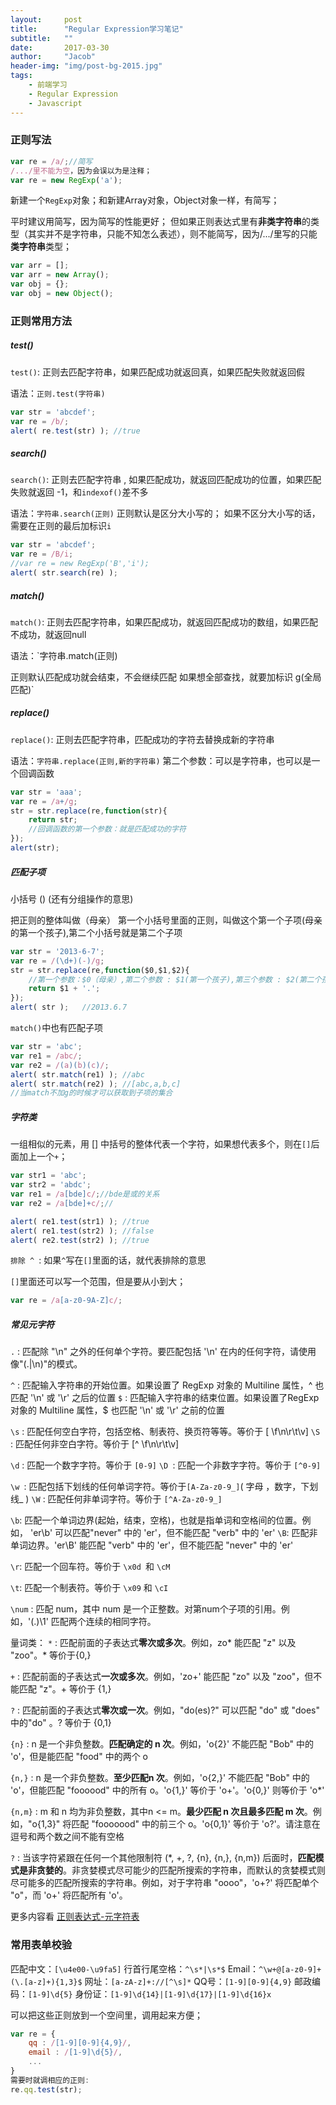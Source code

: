 ```yaml
---
layout:     post
title:      "Regular Expression学习笔记"
subtitle:   ""
date:       2017-03-30
author:     "Jacob"
header-img: "img/post-bg-2015.jpg"
tags:
    - 前端学习
    - Regular Expression
    - Javascript
---
```

### 正则写法
```javascript
var re = /a/;//简写
/.../里不能为空，因为会误以为是注释；
var re = new RegExp('a');
```
新建一个`RegExp`对象；和新建Array对象，Object对象一样，有简写；

平时建议用简写，因为简写的性能更好；
但如果正则表达式里有**非类字符串**的类型（其实并不是字符串，只能不知怎么表述），则不能简写，因为/.../里写的只能**类字符串**类型；
```javascript
var arr = [];
var arr = new Array();
var obj = {};
var obj = new Object();
```
### 正则常用方法
##### test()
`test()`: 正则去匹配字符串，如果匹配成功就返回真，如果匹配失败就返回假

语法：`正则.test(字符串)`
```javascript
var str = 'abcdef';
var re = /b/;
alert( re.test(str) ); //true
```
##### search()
`search()`: 正则去匹配字符串 , 如果匹配成功，就返回匹配成功的位置，如果匹配失败就返回 -1，和`indexof()`差不多

语法：`字符串.search(正则)`
正则默认是区分大小写的；
如果不区分大小写的话，需要在正则的最后加标识` i `
```javascript
var str = 'abcdef';
var re = /B/i;
//var re = new RegExp('B','i');
alert( str.search(re) );
```
##### match()
`match()`: 正则去匹配字符串，如果匹配成功，就返回匹配成功的数组，如果匹配不成功，就返回null

语法：`字符串.match(正则)

正则默认匹配成功就会结束，不会继续匹配 
如果想全部查找，就要加标识 g(全局匹配)`
##### replace()
`replace()`: 正则去匹配字符串，匹配成功的字符去替换成新的字符串

语法：`字符串.replace(正则,新的字符串)`
第二个参数：可以是字符串，也可以是一个回调函数
```javascript
var str = 'aaa';
var re = /a+/g;
str = str.replace(re,function(str){
    return str;
    //回调函数的第一个参数：就是匹配成功的字符
});
alert(str);
```
##### 匹配子项
小括号 ()  (还有分组操作的意思)

把正则的整体叫做（母亲）
第一个小括号里面的正则，叫做这个第一个子项(母亲的第一个孩子),第二个小括号就是第二个子项
```javascript
var str = '2013-6-7';
var re = /(\d+)(-)/g;
str = str.replace(re,function($0,$1,$2){
    //第一个参数：$0（母亲）,第二个参数 : $1(第一个孩子),第三个参数 : $2(第二个孩子)
    return $1 + '.';
});
alert( str );   //2013.6.7
```
`match()`中也有匹配子项
```javascript
var str = 'abc';
var re1 = /abc/;
var re2 = /(a)(b)(c)/;
alert( str.match(re1) ); //abc
alert( str.match(re2) ); //[abc,a,b,c]
//当match不加g的时候才可以获取到子项的集合
```
##### 字符类
一组相似的元素，用 [] 中括号的整体代表一个字符，如果想代表多个，则在`[]`后面加上一个`+`；
```javascript
var str1 = 'abc';
var str2 = 'abdc';
var re1 = /a[bde]c/;//bde是或的关系
var re2 = /a[bde]+c/;//

alert( re1.test(str1) ); //true
alert( re1.test(str2) ); //false
alert( re2.test(str2) ); //true
```
`排除 ^ `: 如果`^`写在`[]`里面的话，就代表排除的意思

`[]`里面还可以写一个范围，但是要从小到大；
```javascript
var re = /a[a-z0-9A-Z]c/;
```
##### 常见元字符
`.` : 匹配除 "\n" 之外的任何单个字符。要匹配包括 '\n' 在内的任何字符，请使用像"(.|\n)"的模式。

`^` : 匹配输入字符串的开始位置。如果设置了 RegExp 对象的 Multiline 属性，^ 也匹配 '\n' 或 '\r' 之后的位置
`$` : 匹配输入字符串的结束位置。如果设置了RegExp 对象的 Multiline 属性，$ 也匹配 '\n' 或 '\r' 之前的位置

`\s` : 匹配任何空白字符，包括空格、制表符、换页符等等。等价于 [ \f\n\r\t\v]
`\S `: 匹配任何非空白字符。等价于 [^ \f\n\r\t\v]

`\d` : 匹配一个数字字符。等价于 `[0-9]`
`\D `: 匹配一个非数字字符。等价于 `[^0-9]`

`\w `: 匹配包括下划线的任何单词字符。等价于`[A-Za-z0-9_]`( 字母 ，数字，下划线_ )
`\W` : 匹配任何非单词字符。等价于 ` [^A-Za-z0-9_] `

`\b`: 匹配一个单词边界(起始，结束，空格)，也就是指单词和空格间的位置。例如， 'er\b' 可以匹配"never" 中的 'er'，但不能匹配 "verb" 中的 'er'
`\B`: 匹配非单词边界。'er\B' 能匹配 "verb" 中的 'er'，但不能匹配 "never" 中的 'er'

`\r`: 匹配一个回车符。等价于 `\x0d `和 `\cM`

`\t`: 匹配一个制表符。等价于 `\x09` 和 `\cI`

`\num` : 匹配 num，其中 num 是一个正整数。对第num个子项的引用。例如，'(.)\1' 匹配两个连续的相同字符。

量词类：
`*` : 匹配前面的子表达式**零次或多次**。例如，zo* 能匹配 "z" 以及 "zoo"。* 等价于{0,}

`+` : 匹配前面的子表达式**一次或多次**。例如，'zo+' 能匹配 "zo" 以及 "zoo"，但不能匹配 "z"。+ 等价于 {1,}

`?` : 匹配前面的子表达式**零次或一次**。例如，"do(es)?" 可以匹配 "do" 或 "does" 中的"do" 。? 等价于 {0,1}

`{n}` : n 是一个非负整数。**匹配确定的 n 次**。例如，'o{2}' 不能匹配 "Bob" 中的 'o'，但是能匹配 "food" 中的两个 o

`{n,}` : n 是一个非负整数。**至少匹配n 次**。例如，'o{2,}' 不能匹配 "Bob" 中的 'o'，但能匹配 "foooood" 中的所有 o。'o{1,}' 等价于 'o+'。'o{0,}' 则等价于 'o*'

`{n,m}` : m 和 n 均为非负整数，其中n <= m。**最少匹配 n 次且最多匹配 m 次**。例如，"o{1,3}" 将匹配 "fooooood" 中的前三个 o。'o{0,1}' 等价于 'o?'。请注意在逗号和两个数之间不能有空格

`?` : 当该字符紧跟在任何一个其他限制符 (*, +, ?, {n}, {n,}, {n,m}) 后面时，**匹配模式是非贪婪的**。非贪婪模式尽可能少的匹配所搜索的字符串，而默认的贪婪模式则尽可能多的匹配所搜索的字符串。例如，对于字符串 "oooo"，'o+?' 将匹配单个 "o"，而 'o+' 将匹配所有 'o'。

更多内容看 [正则表达式-元字符表](http://www.runoob.com/regexp/regexp-metachar.html "正则表达式-元字符表")
### 常用表单校验
匹配中文：`[\u4e00-\u9fa5]`
行首行尾空格：`^\s*|\s*$`
Email：`^\w+@[a-z0-9]+(\.[a-z]+){1,3}$`
网址：`[a-zA-z]+://[^\s]*`
QQ号：`[1-9][0-9]{4,9}`
邮政编码：`[1-9]\d{5}`
身份证：`[1-9]\d{14}|[1-9]\d{17}|[1-9]\d{16}x`

可以把这些正则放到一个空间里，调用起来方便；
```javascript
var re = {
    qq : /[1-9][0-9]{4,9}/,
    email : /[1-9]\d{5}/,
    ...
}
需要时就调相应的正则:
re.qq.test(str);
```